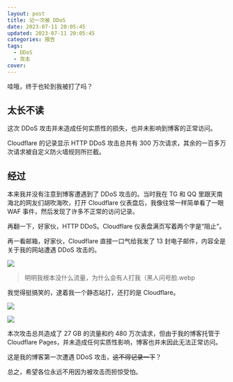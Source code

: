 ```yaml
---
layout: post
title: 记一次被 DDoS
date: 2023-07-11 20:05:45
updated: 2023-07-11 20:05:45
categories: 报告
tags:
  - DDoS
  - 攻击
cover: 
---
```


哇哦，终于也轮到我被打了吗？

## 太长不读

这次 DDoS 攻击并未造成任何实质性的损失，也并未影响到博客的正常访问。

Cloudflare 的记录显示 HTTP DDoS 攻击总共有 300 万次请求，其余的一百多万次请求被自定义防火墙规则所拦截。

<!-- more -->

## 经过

本来我并没有注意到博客遭遇到了 DDoS 攻击的。当时我在 TG 和 QQ 里跟天南海北的网友们胡吹海吹，打开 Cloudflare 仪表盘后，我像往常一样简单看了一眼 WAF 事件，然后发现了许多不正常的访问记录。

再翻一下，好家伙，HTTP DDoS。Cloudflare 仪表盘满页写着两个字是“阻止”。

再一看邮箱，好家伙，Cloudflare 直接一口气给我发了 13 封电子邮件，内容全是关于我的网站遭遇 DDoS 攻击的。

![](https://r2.lihaoyu.cn/2023/07/11/5762f7f83764689d4fb5e2cd3c5b0777.webp)

> 明明我根本没什么流量，为什么会有人打我（黑人问号脸.webp

我觉得挺搞笑的，逮着我一个静态站打，还打的是 Cloudflare。

![](https://r2.lihaoyu.cn/2023/07/11/b01687ce7fdcfed2bc0533214d3fd9e0.webp)

![](https://r2.lihaoyu.cn/2023/07/11/d74903bb80b80666983ba1817451ff7d.webp)

本次攻击总共造成了 27 GB 的流量和约 480 万次请求，但由于我的博客托管于 Cloudflare Pages，并未造成任何实质性影响，博客也并未因此无法正常访问。

这是我的博客第一次遭遇 DDoS 攻击，~~这不得记录一下~~？

总之，希望各位永远不用因为被攻击而担惊受怕。